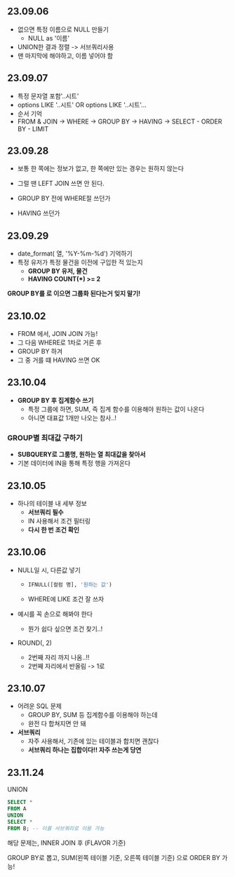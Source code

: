 ## 23.09.06

- 없으면 특정 이름으로 NULL 만들기
  - NULL as '이름'
- UNION한 결과 정렬 -> 서브쿼리사용
 - 맨 마지막에 해야하고, 이름 넣어야 함

## 23.09.07
- 특정 문자열 포함'..시트'
 - options LIKE '..시트' OR options LIKE '..시트'...
- 순서 기억
 - FROM & JOIN -> WHERE -> GROUP BY -> HAVING -> SELECT - ORDER BY - LIMIT



## 23.09.28

- 보통 한 쪽에는 정보가 없고, 한 쪽에만 있는 경우는 원하지 않는다
- 그럴 땐 LEFT JOIN 쓰면 안 된다.



- GROUP BY 전에 WHERE절 쓰던가
- HAVING 쓰던가



## 23.09.29

- date_format( 열, '%Y-%m-%d') 기억하기
- 특정 유저가 특정 물건을 이전에 구입한 적 있는지 
  - **GROUP BY 유저, 물건**
  - **HAVING COUNT(*) >= 2**

**GROUP BY를 로 이으면 그룹화 된다는거 잊지 말기!**



## 23.10.02

- FROM 에서, JOIN JOIN 가능!
- 그 다음 WHERE로 1차로 거른 후
- GROUP BY 하겨
- 그 중 거를 떄 HAVING 쓰면 OK



## 23.10.04

- **GROUP BY 후 집계함수 쓰기**
  - 특정 그룹에 하면, SUM, 즉 집계 함수를 이용해야 원하는 값이 나온다
  - 아니면 대표값 1개만 나오는 참사..!

### **GROUP별 최대값 구하기**

- **SUBQUERY로 그룸명, 원하는 열 최대값을 찾아서**
- 기본 데이터에 IN을 통해 특정 행을 가져온다



## 23.10.05

- 하나의 테이블 내 세부 정보
  - **서브쿼리 필수**
  - IN 사용해서 조건 필터링
  - **다시 한 번 조건 확인**



## 23.10.06

- NULL일 시, 다른값 넣기

  - ```sql
    IFNULL([컬럼 명], '원하는 값')
    ```

  - WHERE에 LIKE 조건 잘 쓰자



- 예시를 꼭 손으로 해봐야 한다
  - 뭔가 쉽다 싶으면 조건 찾기..!

- ROUND(, 2)
  - 2번째 자리 까지 나옴..!!
  - 2번째 자리에서 반올림 -> 1로

## 23.10.07

- 어려운 SQL 문제
  - GROUP BY, SUM 등 집계함수를 이용해야 하는데
  - 완전 다 합쳐지면 안 돼
- **서브쿼리** 
  - 자주 사용해서, 기존에 있는 테이블과 합치면 괜찮다
  - **서브쿼리 하나는 집합이다!! 자주 쓰는게 당연**



## 23.11.24

UNION 

``` sql
SELECT *
FROM A
UNION
SELECT *
FROM B; -- 이를 서브쿼리로 이용 가능
```

해당 문제는, INNER JOIN 후 (FLAVOR 기준)

GROUP BY로 뽑고, SUM(왼쪽 테이블 기준, 오른쪽 테이블 기준) 으로 ORDER BY 가능!
